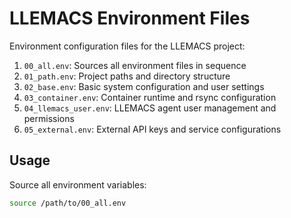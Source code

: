 <!-- ---
!-- title: 2024-12-22 19:10:58
!-- author: ywata-note-win
!-- date: /home/ywatanabe/.emacs.d/lisp/LLEMACS/config/env/README.md
!-- --- -->

# LLEMACS Environment Files

Environment configuration files for the LLEMACS project:

1. `00_all.env`: Sources all environment files in sequence
2. `01_path.env`: Project paths and directory structure
3. `02_base.env`: Basic system configuration and user settings
4. `03_container.env`: Container runtime and rsync configuration
5. `04_llemacs_user.env`: LLEMACS agent user management and permissions
6. `05_external.env`: External API keys and service configurations

## Usage

Source all environment variables:
```bash
source /path/to/00_all.env
```